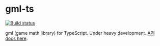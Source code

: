 # gml-ts

[![Build status](https://api.travis-ci.org/davidyu/gml-ts.svg)](https://travis-ci.org/davidyu/gml-ts/builds)

gml (game math library) for TypeScript. Under heavy development. [API docs here](http://davidyu.github.io/gml/doc/ts).
